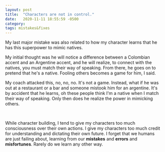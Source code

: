 ```yaml
---
layout: post
title:  "Characters are not in control."
date:   2020-11-11 18:55:59 -0500
category: 
tags: mistakes&fixes
---
```

My last major mistake was also related to how my character learns that he has this superpower to mimic natives. 

My initial thought was he will notice a difference between a Colombian accent and an Argentine accent, and he will realize, to connect with the natives, you must match their way of speaking. From there, he goes on to pretend that he's a native. Fooling others becomes a game for him, I said.

My coach attacked this, no, no, no. It's not a game. Instead, what if he was out at a restaurant or a bar and someone mistook him for an argentine. It's by accident that he learns, oh these people think I'm a native when I match their way of speaking. Only then does he realize the power in mimicking others.

<br>

While character building, I tend to give my characters too much consciousness over their own actions. I give my characters too much credit for understanding and dictating their own future. I forget that we humans are just failing about, learning from our **mistakes** and **errors** and **misfortunes**. Rarely do we learn any other way.